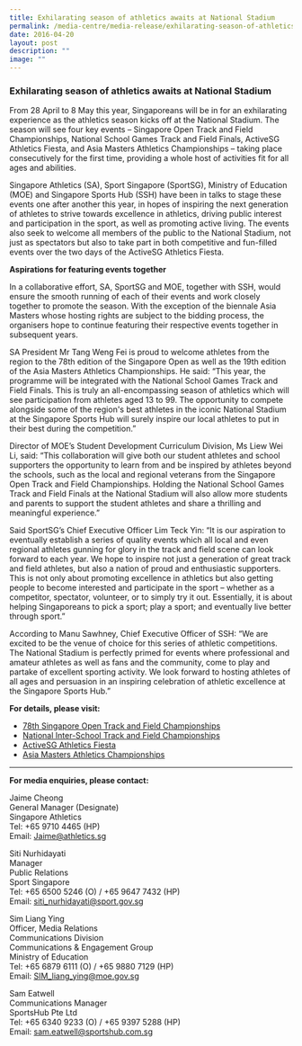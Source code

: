 ```yaml
---
title: Exhilarating season of athletics awaits at National Stadium
permalink: /media-centre/media-release/exhilarating-season-of-athletics-awaits-at-national-stadium/
date: 2016-04-20
layout: post
description: ""
image: ""
---
```

### **Exhilarating season of athletics awaits at National Stadium**

From 28 April to 8 May this year, Singaporeans will be in for an exhilarating experience as the athletics season kicks off at the National Stadium. The season will see four key events – Singapore Open Track and Field Championships, National School Games Track and Field Finals, ActiveSG Athletics Fiesta, and Asia Masters Athletics Championships – taking place consecutively for the first time, providing a whole host of activities fit for all ages and abilities.

Singapore Athletics (SA), Sport Singapore (SportSG), Ministry of Education (MOE) and Singapore Sports Hub (SSH) have been in talks to stage these events one after another this year, in hopes of inspiring the next generation of athletes to strive towards excellence in athletics, driving public interest and participation in the sport, as well as promoting active living. The events also seek to welcome all members of the public to the National Stadium, not just as spectators but also to take part in both competitive and fun-filled events over the two days of the ActiveSG Athletics Fiesta.

**Aspirations for featuring events together**

In a collaborative effort, SA, SportSG and MOE, together with SSH, would ensure the smooth running of each of their events and work closely together to promote the season. With the exception of the biennale Asia Masters whose hosting rights are subject to the bidding process, the organisers hope to continue featuring their respective events together in subsequent years.

SA President Mr Tang Weng Fei is proud to welcome athletes from the region to the 78th edition of the Singapore Open as well as the 19th edition of the Asia Masters Athletics Championships. He said: “This year, the programme will be integrated with the National School Games Track and Field Finals. This is truly an all-encompassing season of athletics which will see participation from athletes aged 13 to 99. The opportunity to compete alongside some of the region's best athletes in the iconic National Stadium at the Singapore Sports Hub will surely inspire our local athletes to put in their best during the competition.”

Director of MOE’s Student Development Curriculum Division, Ms Liew Wei Li, said: “This collaboration will give both our student athletes and school supporters the opportunity to learn from and be inspired by athletes beyond the schools, such as the local and regional veterans from the Singapore Open Track and Field Championships. Holding the National School Games Track and Field Finals at the National Stadium will also allow more students and parents to support the student athletes and share a thrilling and meaningful experience.”

Said SportSG’s Chief Executive Officer Lim Teck Yin: “It is our aspiration to eventually establish a series of quality events which all local and even regional athletes gunning for glory in the track and field scene can look forward to each year. We hope to inspire not just a generation of great track and field athletes, but also a nation of proud and enthusiastic supporters. This is not only about promoting excellence in athletics but also getting people to become interested and participate in the sport – whether as a competitor, spectator, volunteer, or to simply try it out. Essentially, it is about helping Singaporeans to pick a sport; play a sport; and eventually live better through sport.”

According to Manu Sawhney, Chief Executive Officer of SSH: “We are excited to be the venue of choice for this series of athletic competitions. The National Stadium is perfectly primed for events where professional and amateur athletes as well as fans and the community, come to play and partake of excellent sporting activity. We look forward to hosting athletes of all ages and persuasion in an inspiring celebration of athletic excellence at the Singapore Sports Hub.”

**For details, please visit:**

* [78th Singapore Open Track and Field Championships](http://www.singaporeathletics.org.sg/78th-singapore-open-track-field-championships-2016)
* [National Inter-School Track and Field Championships](https://nsg.moe.edu.sg/sssc/track-field/index)
* [ActiveSG Athletics Fiesta](https://www.myactivesg.com/athletics-fiesta)
* [Asia Masters Athletics Championships](http://www.singaporeathletics.org.sg/amac2016/ ) 

---

**For media enquiries, please contact:**
<br>

Jaime Cheong<br>
General Manager (Designate)<br>
Singapore Athletics<br>
Tel: +65 9710 4465 (HP)<br>
Email: [Jaime@athletics.sg](Jaime@athletics.sg)

Siti Nurhidayati<br>
Manager<br>
Public Relations<br>
Sport Singapore<br>
Tel: +65 6500 5246 (O) / +65 9647 7432 (HP)<br>
Email: [siti_nurhidayati@sport.gov.sg ](siti_nurhidayati@sport.gov.sg ) 

Sim Liang Ying<br>
Officer, Media Relations<br>
Communications Division<br>
Communications & Engagement Group<br>
Ministry of Education<br>
Tel: +65 6879 6111 (O) / +65 9880 7129 (HP)<br>
Email: [SIM_liang_ying@moe.gov.sg](SIM_liang_ying@moe.gov.sg)

Sam Eatwell<br>
Communications Manager<br>
SportsHub Pte Ltd<br>
Tel: +65 6340 9233 (O) / +65 9397 5288 (HP)<br>
Email: [sam.eatwell@sportshub.com.sg](sam.eatwell@sportshub.com.sg)